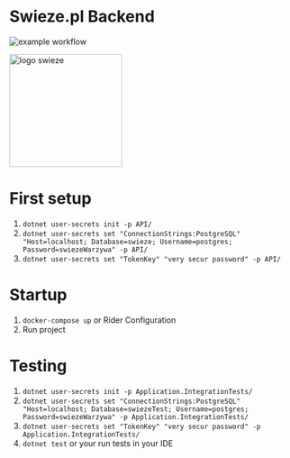 # Swieze.pl Backend

![example workflow](https://github.com/30james00/swiezebackend/actions/workflows/dotnet.yml/badge.svg)

<img src="https://cdn.discordapp.com/attachments/822513310255677460/886696316766392330/marchew.png" height="200" alt="logo swieze">

# First setup
1. ```dotnet user-secrets init -p API/```
2. ```dotnet user-secrets set "ConnectionStrings:PostgreSQL" "Host=localhost; Database=swieze; Username=postgres; Password=swiezeWarzywa" -p API/```
3. ```dotnet user-secrets set "TokenKey" "very secur password" -p API/```

# Startup
1. ```docker-compose up``` or Rider Configuration
2. Run project

# Testing
1. ```dotnet user-secrets init -p Application.IntegrationTests/```
2. ```dotnet user-secrets set "ConnectionStrings:PostgreSQL" "Host=localhost; Database=swiezeTest; Username=postgres; Password=swiezeWarzywa" -p Application.IntegrationTests/```
3. ```dotnet user-secrets set "TokenKey" "very secur password" -p Application.IntegrationTests/```
4. ```dotnet test``` or your run tests in your IDE